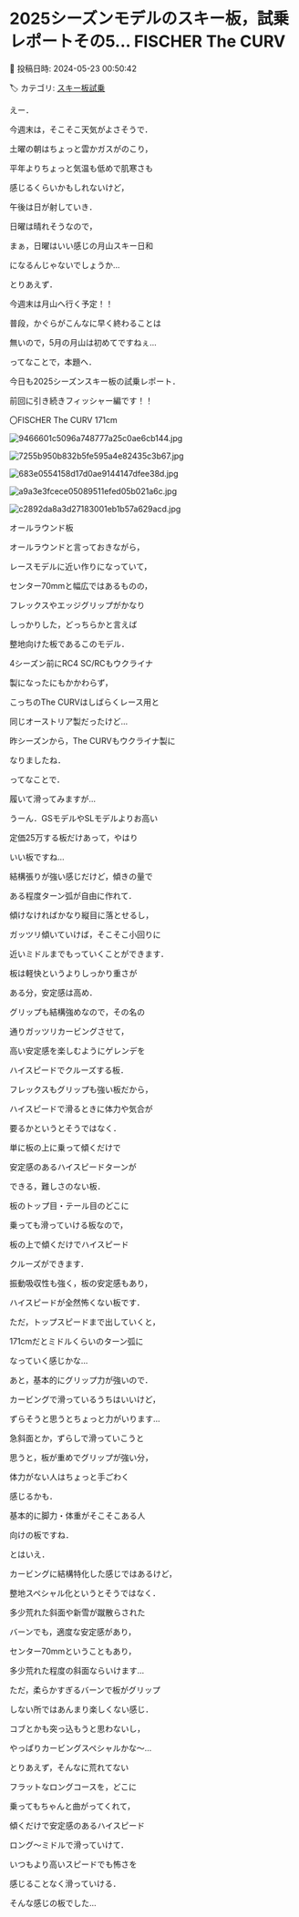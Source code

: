 # 2025シーズンモデルのスキー板，試乗レポートその5… FISCHER The CURV

📅 投稿日時: 2024-05-23 00:50:42

🏷️ カテゴリ: [スキー板試乗](c0bd8048615710cee890e403a36cc9a2b.md)

えー．


今週末は，そこそこ天気がよさそうで．





土曜の朝はちょっと雲かガスがのこり，


平年よりちょっと気温も低めで肌寒さも


感じるくらいかもしれないけど，


午後は日が射していき．





日曜は晴れそうなので，


まぁ，日曜はいい感じの月山スキー日和


になるんじゃないでしょうか…





とりあえず．


今週末は月山へ行く予定！！


普段，かぐらがこんなに早く終わることは


無いので，5月の月山は初めてですねぇ…





ってなことで，本題へ．


今日も2025シーズンスキー板の試乗レポート．


前回に引き続きフィッシャー編です！！[]()








〇FISCHER The CURV 171cm







![9466601c5096a748777a25c0ae6cb144.jpg](images/9466601c5096a748777a25c0ae6cb144.jpg)









![7255b950b832b5fe595a4e82435c3b67.jpg](images/7255b950b832b5fe595a4e82435c3b67.jpg)









![683e0554158d17d0ae9144147dfee38d.jpg](images/683e0554158d17d0ae9144147dfee38d.jpg)









![a9a3e3fcece05089511efed05b021a6c.jpg](images/a9a3e3fcece05089511efed05b021a6c.jpg)









![c2892da8a3d27183001eb1b57a629acd.jpg](images/c2892da8a3d27183001eb1b57a629acd.jpg)







オールラウンド板





オールラウンドと言っておきながら，


レースモデルに近い作りになっていて，


センター70mmと幅広ではあるものの，


フレックスやエッジグリップがかなり


しっかりした，どっちらかと言えば


整地向けた板であるこのモデル．





4シーズン前にRC4 SC/RCもウクライナ


製になったにもかかわらず，


こっちのThe CURVはしばらくレース用と


同じオーストリア製だったけど…





昨シーズンから，The CURVもウクライナ製に


なりましたね．





ってなことで．


履いて滑ってみますが…


うーん．GSモデルやSLモデルよりお高い


定価25万する板だけあって，やはり


いい板ですね…





結構張りが強い感じだけど，傾きの量で


ある程度ターン弧が自由に作れて．


傾けなければかなり縦目に落とせるし，


ガッツリ傾いていけば，そこそこ小回りに


近いミドルまでもっていくことができます．





板は軽快というよりしっかり重さが


ある分，安定感は高め．


グリップも結構強めなので，その名の


通りガッツリカービングさせて，


高い安定感を楽しむようにゲレンデを


ハイスピードでクルーズする板．





フレックスもグリップも強い板だから，


ハイスピードで滑るときに体力や気合が


要るかというとそうではなく．


単に板の上に乗って傾くだけで


安定感のあるハイスピードターンが


できる，難しさのない板．





板のトップ目・テール目のどこに


乗っても滑っていける板なので，


板の上で傾くだけでハイスピード


クルーズができます．


振動吸収性も強く，板の安定感もあり，


ハイスピードが全然怖くない板です．





ただ，トップスピードまで出していくと，


171cmだとミドルくらいのターン弧に


なっていく感じかな…





あと，基本的にグリップ力が強いので．


カービングで滑っているうちはいいけど，


ずらそうと思うとちょっと力がいります…





急斜面とか，ずらしで滑っていこうと


思うと，板が重めでグリップが強い分，


体力がない人はちょっと手ごわく


感じるかも．


基本的に脚力・体重がそこそこある人


向けの板ですね．





とはいえ．


カービングに結構特化した感じではあるけど，


整地スペシャル化というとそうではなく．





多少荒れた斜面や新雪が蹴散らされた


バーンでも，適度な安定感があり，


センター70mmということもあり，


多少荒れた程度の斜面ならいけます…





ただ，柔らかすぎるバーンで板がグリップ


しない所ではあんまり楽しくない感じ．


コブとかも突っ込もうと思わないし，


やっぱりカービングスペシャルかな～…





とりあえず，そんなに荒れてない


フラットなロングコースを，どこに


乗ってもちゃんと曲がってくれて，


傾くだけで安定感のあるハイスピード


ロング～ミドルで滑っていけて．


いつもより高いスピードでも怖さを


感じることなく滑っていける．





そんな感じの板でした…
